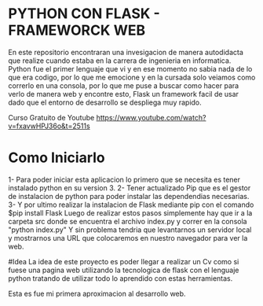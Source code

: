 # PYTHON CON FLASK - FRAMEWORCK WEB

En este repositorio encontraran una invesigacion de manera autodidacta que realize cuando estaba en la carrera de ingenieria en informatica.
Python fue el primer lenguaje que vi y en ese momento no sabia nada de lo que era codigo, por lo que me emocione y en la cursada solo veiamos
como correrlo en una consola, por lo que me puse a buscar como hacer para verlo de manera web y encontre esto, Flask un framework facil de usar
dado que el entorno de desarrollo se despliega muy rapido.

Curso Gratuito de Youtube https://www.youtube.com/watch?v=fxavwHPJ36o&t=2511s

# Como Iniciarlo
1- Para poder iniciar esta aplicacion lo primero que se necesita es tener instalado python en su version 3.
2- Tener actualizado Pip que es el gestor de instalacion de python para poder instalar las dependendias necesarias.
3- Y por ultimo realizar la instalacion de Flask mediante pip con el comando  $pip install Flask 
Luego de realizar estos pasos simplemente hay que ir a la carpeta src donde se encuentra el archivo index.py y correr en la consola "python index.py"
Y sin problema tendria que levantarnos un servidor local y mostrarnos una URL que colocaremos en nuestro navegador para ver la web.

#Idea
La idea de este proyecto es poder llegar a realizar un Cv como si fuese una pagina web utilizando la tecnologica de flask con el lenguaje python 
tratando de utilizar todo lo aprendido con estas herramientas.

Esta es fue mi primera aproximacion al desarrollo web.

